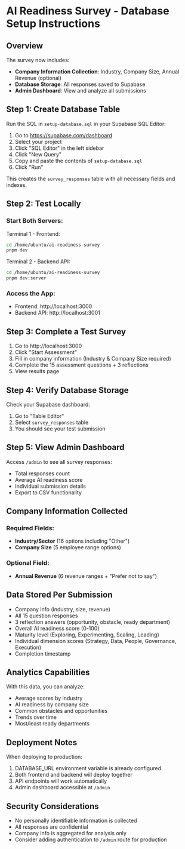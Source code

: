 # AI Readiness Survey - Database Setup Instructions

## Overview
The survey now includes:
- **Company Information Collection**: Industry, Company Size, Annual Revenue (optional)
- **Database Storage**: All responses saved to Supabase
- **Admin Dashboard**: View and analyze all submissions

## Step 1: Create Database Table

Run the SQL in `setup-database.sql` in your Supabase SQL Editor:

1. Go to https://supabase.com/dashboard
2. Select your project
3. Click "SQL Editor" in the left sidebar
4. Click "New Query"
5. Copy and paste the contents of `setup-database.sql`
6. Click "Run"

This creates the `survey_responses` table with all necessary fields and indexes.

## Step 2: Test Locally

### Start Both Servers:

Terminal 1 - Frontend:
```bash
cd /home/ubuntu/ai-readiness-survey
pnpm dev
```

Terminal 2 - Backend API:
```bash
cd /home/ubuntu/ai-readiness-survey
pnpm dev:server
```

### Access the App:
- Frontend: http://localhost:3000
- Backend API: http://localhost:3001

## Step 3: Complete a Test Survey

1. Go to http://localhost:3000
2. Click "Start Assessment"
3. Fill in company information (Industry & Company Size required)
4. Complete the 15 assessment questions + 3 reflections
5. View results page

## Step 4: Verify Database Storage

Check your Supabase dashboard:
1. Go to "Table Editor"
2. Select `survey_responses` table
3. You should see your test submission

## Step 5: View Admin Dashboard

Access `/admin` to see all survey responses:
- Total responses count
- Average AI readiness score
- Individual submission details
- Export to CSV functionality

## Company Information Collected

### Required Fields:
- **Industry/Sector** (16 options including "Other")
- **Company Size** (5 employee range options)

### Optional Field:
- **Annual Revenue** (6 revenue ranges + "Prefer not to say")

## Data Stored Per Submission

- Company info (industry, size, revenue)
- All 15 question responses
- 3 reflection answers (opportunity, obstacle, ready department)
- Overall AI readiness score (0-100)
- Maturity level (Exploring, Experimenting, Scaling, Leading)
- Individual dimension scores (Strategy, Data, People, Governance, Execution)
- Completion timestamp

## Analytics Capabilities

With this data, you can analyze:
- Average scores by industry
- AI readiness by company size
- Common obstacles and opportunities
- Trends over time
- Most/least ready departments

## Deployment Notes

When deploying to production:
1. DATABASE_URL environment variable is already configured
2. Both frontend and backend will deploy together
3. API endpoints will work automatically
4. Admin dashboard accessible at `/admin`

## Security Considerations

- No personally identifiable information is collected
- All responses are confidential
- Company info is aggregated for analysis only
- Consider adding authentication to `/admin` route for production

